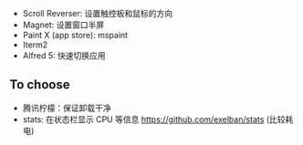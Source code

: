 * Scroll Reverser: 设置触控板和鼠标的方向
* Magnet: 设置窗口半屏
* Paint X (app store): mspaint
* Iterm2
* Alfred 5: 快速切换应用

## To choose

* 腾讯柠檬：保证卸载干净
* stats: 在状态栏显示 CPU 等信息 https://github.com/exelban/stats (比较耗电)

